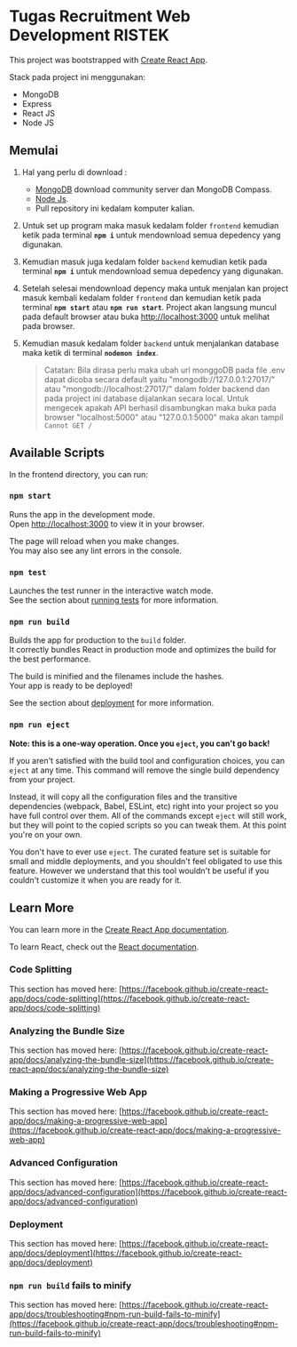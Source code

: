 # Tugas Recruitment Web Development RISTEK

This project was bootstrapped with [Create React App](https://github.com/facebook/create-react-app).

Stack pada project ini menggunakan:
* MongoDB
* Express
* React JS
* Node JS

## Memulai

1. Hal yang perlu di download :
    * [MongoDB](https://www.mongodb.com/try/download/community) download community server dan MongoDB Compass.
    * [Node Js](https://nodejs.org/en/download/).
    * Pull repository ini kedalam komputer kalian.
2. Untuk set up program maka masuk kedalam folder `frontend` kemudian ketik pada terminal **`npm i`** untuk mendownload semua depedency yang digunakan.
3. Kemudian masuk juga kedalam folder `backend` kemudian ketik pada terminal **`npm i`** untuk mendownload semua depedency yang digunakan.
4. Setelah selesai mendownload depency maka untuk menjalan kan project masuk kembali kedalam folder `frontend` dan kemudian ketik pada terminal **`npm start`** atau **`npm run start`**. Project akan langsung muncul pada default browser atau buka [http://localhost:3000](http://localhost:3000) untuk melihat pada browser.
5. Kemudian masuk kedalam folder `backend` untuk menjalankan database maka ketik di terminal **`nodemon index`**.

    > Catatan: Bila dirasa perlu maka ubah url monggoDB pada file .env dapat dicoba secara default yaitu "mongodb://127.0.0.1:27017/" atau "mongodb://localhost:27017/" dalam folder backend dan pada project ini database dijalankan secara local. Untuk mengecek apakah API berhasil disambungkan maka buka pada browser "localhost:5000" atau "127.0.0.1:5000" maka akan tampil `Cannot GET /`

## Available Scripts

In the frontend directory, you can run:

### `npm start`

Runs the app in the development mode.\
Open [http://localhost:3000](http://localhost:3000) to view it in your browser.

The page will reload when you make changes.\
You may also see any lint errors in the console.

### `npm test`

Launches the test runner in the interactive watch mode.\
See the section about [running tests](https://facebook.github.io/create-react-app/docs/running-tests) for more information.

### `npm run build`

Builds the app for production to the `build` folder.\
It correctly bundles React in production mode and optimizes the build for the best performance.

The build is minified and the filenames include the hashes.\
Your app is ready to be deployed!

See the section about [deployment](https://facebook.github.io/create-react-app/docs/deployment) for more information.

### `npm run eject`

**Note: this is a one-way operation. Once you `eject`, you can't go back!**

If you aren't satisfied with the build tool and configuration choices, you can `eject` at any time. This command will remove the single build dependency from your project.

Instead, it will copy all the configuration files and the transitive dependencies (webpack, Babel, ESLint, etc) right into your project so you have full control over them. All of the commands except `eject` will still work, but they will point to the copied scripts so you can tweak them. At this point you're on your own.

You don't have to ever use `eject`. The curated feature set is suitable for small and middle deployments, and you shouldn't feel obligated to use this feature. However we understand that this tool wouldn't be useful if you couldn't customize it when you are ready for it.

## Learn More

You can learn more in the [Create React App documentation](https://facebook.github.io/create-react-app/docs/getting-started).

To learn React, check out the [React documentation](https://reactjs.org/).

### Code Splitting

This section has moved here: [https://facebook.github.io/create-react-app/docs/code-splitting](https://facebook.github.io/create-react-app/docs/code-splitting)

### Analyzing the Bundle Size

This section has moved here: [https://facebook.github.io/create-react-app/docs/analyzing-the-bundle-size](https://facebook.github.io/create-react-app/docs/analyzing-the-bundle-size)

### Making a Progressive Web App

This section has moved here: [https://facebook.github.io/create-react-app/docs/making-a-progressive-web-app](https://facebook.github.io/create-react-app/docs/making-a-progressive-web-app)

### Advanced Configuration

This section has moved here: [https://facebook.github.io/create-react-app/docs/advanced-configuration](https://facebook.github.io/create-react-app/docs/advanced-configuration)

### Deployment

This section has moved here: [https://facebook.github.io/create-react-app/docs/deployment](https://facebook.github.io/create-react-app/docs/deployment)

### `npm run build` fails to minify

This section has moved here: [https://facebook.github.io/create-react-app/docs/troubleshooting#npm-run-build-fails-to-minify](https://facebook.github.io/create-react-app/docs/troubleshooting#npm-run-build-fails-to-minify)
